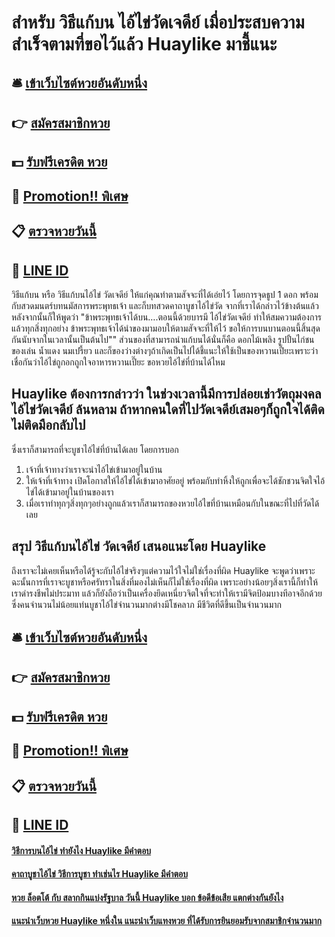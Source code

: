 # สำหรับ วิธีแก้บน ไอ้ไข่วัดเจดีย์ เมื่อประสบความสำเร็จตามที่ขอไว้แล้ว Huaylike มาชี้แนะ

## 🛎 [เข้าเว็บไซต์หวยอันดับหนึ่ง](https://bit.ly/3LkVHvk)
## 👉 [สมัครสมาชิกหวย](https://bit.ly/3LkVHvk)
## 💵 [รับฟรีเครดิต หวย](https://bit.ly/3Dvrh7S)
## 👑 [Promotion!! พิเศษ](https://bit.ly/3Dvrh7S)
## 📋 [ตรวจหวยวันนี้](https://bit.ly/3Dvrh7S)
## 📱 [LINE ID](https://bit.ly/3Dvrh7S)

วิธีแก้บน หรือ วิธีแก้บนไอ้ไข่ วัดเจดีย์ ให้แก่คุณทำตามสัจจะที่ได้เอ่ยไว้ โดยการจุดธูป 1 ดอก พร้อมกับสวดมนตร์บทนมัสการพระพุทธเจ้า และก็บทสวดคาถาบูชาไอ้ไข่วัด จากที่เราได้กล่าวไว้ข้างต้นแล้วหลังจากนั้นก็ให้พูดว่า "ข้าพระพุทธเจ้าได้บน….ตอนนี้ด้วยบารมี ไอ้ไข่วัดเจดีย์ ทำให้สมความต้องการแล้วทุกสิ่งทุกอย่าง ข้าพระพุทธเจ้าได้นำของมามอบให้ตามสัจจะที่ให้ไว้ ขอให้การบนบานตอนนี้สิ้นสุดกันนับจากในเวลานั้นเป็นต้นไป"" ส่วนของที่สามารถนำแก้บนได้นั่นก็คือ ดอกไม้เพลิง รูปปั้นไก่ชน ของเล่น น้ำแดง นมเปรี้ยว และก็ของว่างต่างๆถ้าเกิดเป็นไปได้ชี้แนะให้ใช้เป็นของหวานเปี๊ยะเพราะว่าเชื่อกันว่าไอ้ไข่ถูกอกถูกใจอาหารหวานเปี๊ยะ
ขอหวยไอ้ไข่ที่บ้านได้ไหม

## Huaylike ต้องการกล่าวว่า ในช่วงเวลานี้มีการปล่อยเช่าวัตถุมงคล ไอ้ไข่วัดเจดีย์ ล้นหลาม ถ้าหากคนใดที่ไปวัดเจดีย์เสมอๆก็ถูกใจได้ติดไม่ติดมือกลับไป
ซึ่งเราก็สามารถที่จะบูชาไอ้ไข่ที่บ้านได้เลย โดยการบอก
1. เจ้าที่เจ้าทางว่าเราจะนำไอ้ไข่เข้ามาอยู่ในบ้าน
2. ให้เจ้าที่เจ้าทาง เปิดโอกาสให้ไอ้ไข่ได้เข้ามาอาศัยอยู่ พร้อมกับทำหิ้งให้ถูกเพื่อจะได้ชักชวนจิตใจไอ้ไข่ได้เข้ามาอยู่ในบ้านของเรา
3. เมื่อเราทำทุกๆสิ่งทุกๆอย่างถูกแล้วเราก็สามารถของหวยไอ้ไขที่บ้านเหมือนกับในขณะที่ไปที่วัดได้เลย

## สรุป วิธีแก้บนไอ้ไข่ วัดเจดีย์ เสนอแนะโดย Huaylike
ถึงเราจะไม่เคยเห็นหรือได้รู้จะกับไอ้ไข่จริงๆแต่ความไว้ใจไม่ใช่เรื่องที่ผิด Huaylike จะพูดว่าเพราะฉะนั้นการที่เราจะบูชาหรือศรัทราในสิ่งที่มองไม่เห็นก็ไม่ใช่เรื่องที่ผิด เพราะอย่างน้อยๆสิ่งเรานี้ก็ทำให้เราดำรงชีพไม่ประมาท แล้วก็ยังถือว่าเป็นเครื่องยึดเหนี่ยวจิตใจที่จะทำให้เรามีจิตป้อมบางทีอาจอีกด้วย ซึ่งคนจำนวนไม่น้อยแท่นบูชาไอ้ไข่จำนวนมากต่างมีโชคลาภ มีชีวิตที่ดีขึ้นเป็นจำนวนมาก

## 🛎 [เข้าเว็บไซต์หวยอันดับหนึ่ง](https://bit.ly/3LkVHvk)
## 👉 [สมัครสมาชิกหวย](https://bit.ly/3LkVHvk)
## 💵 [รับฟรีเครดิต หวย](https://bit.ly/3Dvrh7S)
## 👑 [Promotion!! พิเศษ](https://bit.ly/3Dvrh7S)
## 📋 [ตรวจหวยวันนี้](https://bit.ly/3Dvrh7S)
## 📱 [LINE ID](https://bit.ly/3Dvrh7S)

#### [วิธีการบนไอ้ไข่ ทำยังไง Huaylike มีคำตอบ](https://atom.io/themes/วิธีการบนไอ้ไข่%20ทำยังไง%20Huaylike%20มีคำตอบ)
#### [คาถาบูชาไอ้ไข่ วิธีการบูชา ทำเช่นไร Huaylike มีคำตอบ](https://atom.io/themes/คาถาบูชาไอ้ไข่%20วิธีการบูชา%20ทำเช่นไร%20Huaylike%20มีคำตอบ)
#### [หวย ล็อตโต้ กับ สลากกินแบ่งรัฐบาล วันนี้ Huaylike บอก ข้อดีข้อเสีย แตกต่างกันยังไง](https://atom.io/themes/หวย%20ล็อตโต้%20กับ%20สลากกินแบ่งรัฐบาล%20วันนี้%20Huaylike%20บอก%20ข้อดีข้อเสีย%20แตกต่างกันยังไง)
#### [แนะนำเว็บหวย Huaylike หนึ่งใน แนะนำเว็บแทงหวย ที่ได้รับการยินยอมรับจากสมาชิกจำนวนมาก](https://atom.io/themes/แนะนำเว็บหวย%20Huaylike%20หนึ่งใน%20แนะนำเว็บแทงหวย%20ที่ได้รับการยินยอมรับจากสมาชิกจำนวนมาก)